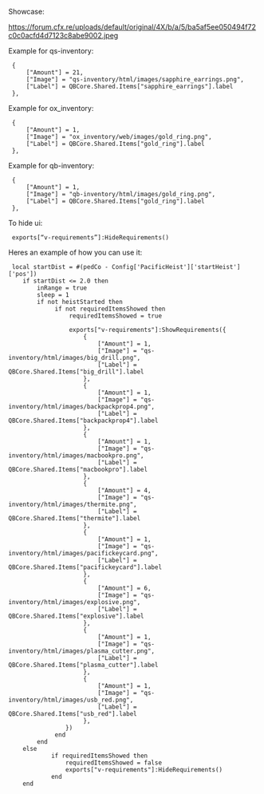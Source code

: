 Showcase:

https://forum.cfx.re/uploads/default/original/4X/b/a/5/ba5af5ee050494f72c0c0acfd4d7123c8abe9002.jpeg

Example for qs-inventory:

     {
         ["Amount"] = 21,
         ["Image"] = "qs-inventory/html/images/sapphire_earrings.png",
         ["Label"] = QBCore.Shared.Items["sapphire_earrings"].label
     },
Example for ox_inventory:

     {
         ["Amount"] = 1,
         ["Image"] = "ox_inventory/web/images/gold_ring.png",
         ["Label"] = QBCore.Shared.Items["gold_ring"].label
     },
Example for qb-inventory:

     {
         ["Amount"] = 1,
         ["Image"] = "qb-inventory/html/images/gold_ring.png",
         ["Label"] = QBCore.Shared.Items["gold_ring"].label
     },

To hide ui:

     exports[“v-requirements”]:HideRequirements()



Heres an example of how you can use it:

     local startDist = #(pedCo - Config['PacificHeist']['startHeist']['pos'])
        if startDist <= 2.0 then
            inRange = true
            sleep = 1
            if not heistStarted then
                 if not requiredItemsShowed then
                     requiredItemsShowed = true
                     
                     exports["v-requirements"]:ShowRequirements({
                         {
                             ["Amount"] = 1,
                             ["Image"] = "qs-inventory/html/images/big_drill.png",
                             ["Label"] = QBCore.Shared.Items["big_drill"].label
                         },
                         {
                             ["Amount"] = 1,
                             ["Image"] = "qs-inventory/html/images/backpackprop4.png",
                             ["Label"] = QBCore.Shared.Items["backpackprop4"].label
                         },
                         {
                             ["Amount"] = 1,
                             ["Image"] = "qs-inventory/html/images/macbookpro.png",
                             ["Label"] = QBCore.Shared.Items["macbookpro"].label
                         },
                         {
                             ["Amount"] = 4,
                             ["Image"] = "qs-inventory/html/images/thermite.png",
                             ["Label"] = QBCore.Shared.Items["thermite"].label
                         },
                         {
                             ["Amount"] = 1,
                             ["Image"] = "qs-inventory/html/images/pacifickeycard.png",
                             ["Label"] = QBCore.Shared.Items["pacifickeycard"].label
                         },
                         {
                             ["Amount"] = 6,
                             ["Image"] = "qs-inventory/html/images/explosive.png",
                             ["Label"] = QBCore.Shared.Items["explosive"].label
                         },
                         {
                             ["Amount"] = 1,
                             ["Image"] = "qs-inventory/html/images/plasma_cutter.png",
                             ["Label"] = QBCore.Shared.Items["plasma_cutter"].label
                         },
                         {
                             ["Amount"] = 1,
                             ["Image"] = "qs-inventory/html/images/usb_red.png",
                             ["Label"] = QBCore.Shared.Items["usb_red"].label
                         },       
                    })
                 end
            end
        else
                if requiredItemsShowed then
                    requiredItemsShowed = false
                    exports["v-requirements"]:HideRequirements()
                end
        end
